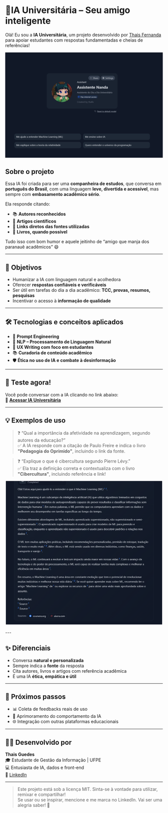 # 🤖IA Universitária – Seu amigo inteligente
Olá! Eu sou a **IA Universitária**, um projeto desenvolvido por [Thais Fernanda](https://www.linkedin.com/in/thaisferguedes/) para apoiar estudantes com respostas fundamentadas e cheias de referências!
<p align="center">
  <img src="./assets/chat-nanda.png" alt="IA Universitária em funcionamento" width="600"/>
</p>

## Sobre o projeto

Essa IA foi criada para ser uma **companheira de estudos**, que conversa em **português do Brasil**, com uma linguagem **leve, divertida e acessível**, mas sempre com **embasamento acadêmico sério**.  

Ela responde citando:
- 📚 **Autores reconhecidos**
- 🧾 **Artigos científicos**
- 🔗 **Links diretos das fontes utilizadas**
- 📖 **Livros, quando possível**

Tudo isso com bom humor e aquele jeitinho de “amigo que manja dos paranauê acadêmicos” 😄

---

## 🎯 Objetivos

- Humanizar a IA com linguagem natural e acolhedora
- Oferecer **respostas confiáveis e verificáveis**
- Ser útil em tarefas do dia a dia acadêmico: **TCC, provas, resumos, pesquisas**
- Incentivar o acesso à **informação de qualidade**

---

## 🛠️ Tecnologias e conceitos aplicados

- 🧩 **Prompt Engineering**
- 🧠 **NLP – Processamento de Linguagem Natural**
- 🎨 **UX Writing com foco em estudantes**
- 📚 **Curadoria de conteúdo acadêmico**
- 🛡️ **Ética no uso de IA e combate à desinformação**

---

## 📌 Teste agora!

Você pode conversar com a IA clicando no link abaixo:  
🔗 **[Acessar IA Universitária](https://hf.co/chat/assistant/6806394c956428294eb2cb2b)**

---

## 💡 Exemplos de uso

> ❓ “Qual a importância da afetividade na aprendizagem, segundo autores da educação?”  
✅ A IA responde com a citação de Paulo Freire e indica o livro **"Pedagogia do Oprimido"**, incluindo o link da fonte.

> ❓ “Explique o que é cibercultura segundo Pierre Lévy.”  
✅ Ela traz a definição correta e contextualiza com o livro **"Cibercultura"**, incluindo referência e link!
<p align="center">
  <img src="./assets/chat-resposta.png" alt="IA Universitária em funcionamento" width="500"/>
</p>
---

## ✨ Diferenciais

- Conversa **natural e personalizada**
- Sempre indica a **fonte** da resposta
- Cita autores, livros e artigos com referência acadêmica
- É uma IA **ética, empática e útil**

---

## 🧩 Próximos passos

- 📊 Coleta de feedbacks reais de uso
- 🔁 Aprimoramento do comportamento da IA
- 🌐 Integração com outras plataformas educacionais

---

## 👩‍💻 Desenvolvido por

**Thais Guedes**  
🎓 Estudante de Gestão da Informação | UFPE  
💻 Entusiasta de IA, dados e front-end  
🔗 [LinkedIn](https://www.linkedin.com/in/thaisferguedes/)

---

> Este projeto está sob a licença MIT. Sinta-se à vontade para utilizar, remixar e compartilhar!  
> Se usar ou se inspirar, mencione e me marca no LinkedIn. Vai ser uma alegria saber! 💜

